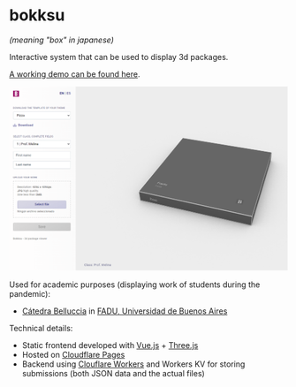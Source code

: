 # bokksu
*(meaning "box" in japanese)*

Interactive system that can be used to display 3d packages. 

[A working demo can be found here](https://packaging.gzalo.com/). 

![Screenshot](docs/screenshot0.png)

Used for academic purposes (displaying work of students during the pandemic):
- [Cátedra Belluccia](http://catedrabelluccia.com.ar/) in [FADU, Universidad de Buenos Aires](http://www.fadu.uba.ar/)

Technical details:
- Static frontend developed with [Vue.js](https://vuejs.org/) + [Three.js](https://threejs.org/)
- Hosted on [Cloudflare Pages](https://pages.cloudflare.com/)
- Backend using [Clouflare Workers](https://workers.cloudflare.com/) and Workers KV for storing submissions (both JSON data and the actual files)
